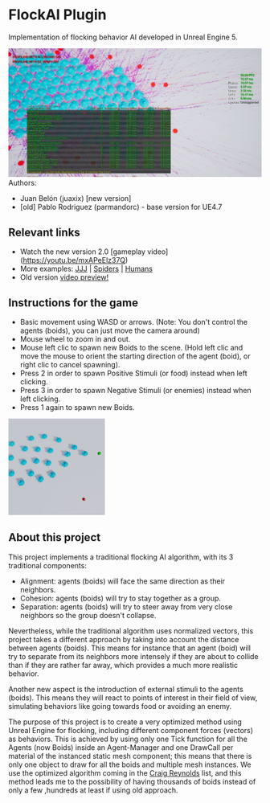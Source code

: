 # FlockAI Plugin
Implementation of flocking behavior AI developed in Unreal Engine 5.

![Flock AI - Optimized by juaxix](SteeringBehaviors_Flock_AI_Unreal_Optimized.JPG)
Authors: 
 - Juan Belón (juaxix) [new version]
 - [old] Pablo Rodriguez (parmandorc) - base version for UE4.7
 

## Relevant links
- Watch the new version 2.0 [gameplay video] (https://youtu.be/mxAPeElz37Q)
- More examples: [JJJ](https://www.youtube.com/watch?v=gLPjF5ZyvMM) | [Spiders](https://youtu.be/BsGIIuhHBwk) | [Humans](https://youtu.be/zO310XYAWJk)
- Old version [video preview!](https://youtu.be/39Wc7Bgj5gI)
 

## Instructions for the game
- Basic movement using WASD or arrows. (Note: You don't control the agents (boids), you can just move the camera around)
- Mouse wheel to zoom in and out.
- Mouse left clic to spawn new Boids to the scene.
(Hold left clic and move the mouse to orient the starting direction of the agent (boid), or right clic to cancel spawning).
- Press 2 in order to spawn Positive Stimuli (or food) instead when left clicking.
- Press 3 in order to spawn Negative Stimuli (or enemies) instead when left clicking.
- Press 1 again to spawn new Boids.

![Flock AI - Optimized by juaxix](FlockAIGame.png)

## About this project
This project implements a traditional flocking AI algorithm, with its 3 traditional components:
- Alignment: agents (boids) will face the same direction as their neighbors.
- Cohesion: agents (boids) will try to stay together as a group.
- Separation: agents (boids) will try to steer away from very close neighbors so the group doesn't collapse.

Nevertheless, while the traditional algorithm uses normalized vectors, this project takes a different approach by taking into account the distance between agents (boids). This means for instance that an agent (boid) will try to separate from its neighbors more intensely if they are about to collide than if they are rather far away, which provides a much more realistic behavior.

Another new aspect is the introduction of external stimuli to the agents (boids). This means they will react to points of interest in their field of view, simulating behaviors like going towards food or avoiding an enemy.

The purpose of this project is to create a very optimized method using Unreal Engine for flocking, including different component forces (vectors) as behaviors. This is achieved by using only one Tick function for all the Agents (now Boids) inside an Agent-Manager and one DrawCall per material of the instanced static mesh component; this means that there is only one object to draw for all the boids and multiple mesh instances. We use the optimized algorithm coming in the [Craig Reynolds](https://www.red3d.com/cwr/steer/) list, and this method leads me to the possibility of having thousands of boids instead of only a few ,hundreds at least if using old approach.
